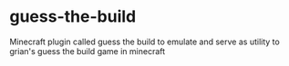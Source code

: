 # guess-the-build
Minecraft plugin called guess the build to emulate and serve as utility to grian's guess the build game in minecraft
